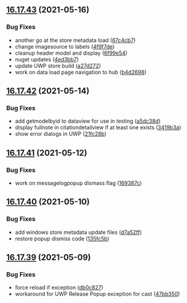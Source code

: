 ## [16.17.43](https://github.com/phandcock/GrampsView/compare/v16.17.42...v16.17.43) (2021-05-16)


### Bug Fixes

* another go at the store metadata load ([67c4cb7](https://github.com/phandcock/GrampsView/commit/67c4cb7f8a7a4d8966318f684043659c0c69617e))
* change imagesource to labels ([4f9f7de](https://github.com/phandcock/GrampsView/commit/4f9f7de9af8fab482e7fba213992037e5e05622a))
* cleanup header model and display ([6f99e54](https://github.com/phandcock/GrampsView/commit/6f99e54a9b16aae05d87f2a794bc7bf7b3e24a73))
* nuget updates ([4ed3bb7](https://github.com/phandcock/GrampsView/commit/4ed3bb700316c1e80810d83466187cf478b1442d))
* update UWP store build ([a27d272](https://github.com/phandcock/GrampsView/commit/a27d2722cccca0e76f712e90884cc856075ebf86))
* work on data load page navigation to hub ([b4d2698](https://github.com/phandcock/GrampsView/commit/b4d269849e713648e28055bc01bd2af275e1a70f))



## [16.17.42](https://github.com/phandcock/GrampsView/compare/v16.17.41...v16.17.42) (2021-05-14)


### Bug Fixes

* add getmodelbyid to dataview for use in testing ([a5dc38d](https://github.com/phandcock/GrampsView/commit/a5dc38d964934de57344d563817754cae24878e5))
* display fullnote in citationdetailview if at least one exists ([3419b3a](https://github.com/phandcock/GrampsView/commit/3419b3a2053865b4de11e7261626a98028c66aa4))
* show error dialogs in UWP ([21fc28b](https://github.com/phandcock/GrampsView/commit/21fc28b395dae6910b837cd4a112e5216ba82e49))



## [16.17.41](https://github.com/phandcock/GrampsView/compare/v16.17.40...v16.17.41) (2021-05-12)


### Bug Fixes

* work on messagelogpopup dismass flag ([169387c](https://github.com/phandcock/GrampsView/commit/169387c2fe4c06b6da0df2ccf633681ba4500186))



## [16.17.40](https://github.com/phandcock/GrampsView/compare/v16.17.39...v16.17.40) (2021-05-10)


### Bug Fixes

* add windows store metadata update files ([d7a52ff](https://github.com/phandcock/GrampsView/commit/d7a52fffc706f0afcbb883cd085fc3636737d747))
* restore popup dismiss code ([135fc5b](https://github.com/phandcock/GrampsView/commit/135fc5b61e9487b7d1c7d315844a0fa4a3bdfe2e))



## [16.17.39](https://github.com/phandcock/GrampsView/compare/v16.17.38...v16.17.39) (2021-05-09)


### Bug Fixes

* force reload if exception ([db0c827](https://github.com/phandcock/GrampsView/commit/db0c827a5461c359f6062716914af672e752ccef))
* workaround for UWP Release Popup exception for cast ([47bb350](https://github.com/phandcock/GrampsView/commit/47bb35056d2b3c8a0d56c7810354b664af895991))



